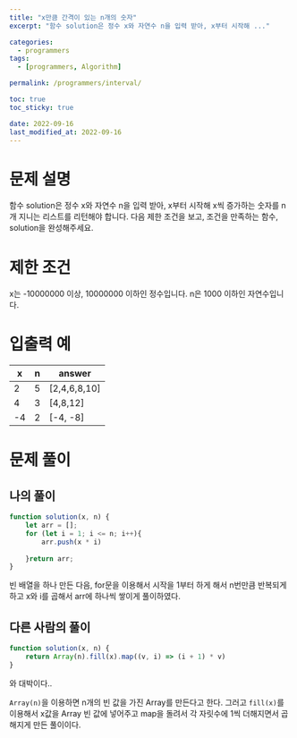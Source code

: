 ```yaml
---
title: "x만큼 간격이 있는 n개의 숫자"
excerpt: "함수 solution은 정수 x와 자연수 n을 입력 받아, x부터 시작해 ..."

categories:
  - programmers
tags:
  - [programmers, Algorithm]

permalink: /programmers/interval/

toc: true
toc_sticky: true

date: 2022-09-16
last_modified_at: 2022-09-16
---
```


# 문제 설명

함수 solution은 정수 x와 자연수 n을 입력 받아, x부터 시작해 x씩 증가하는 숫자를 n개 지니는 리스트를 리턴해야 합니다. 다음 제한 조건을 보고, 조건을 만족하는 함수, solution을 완성해주세요.

# 제한 조건

x는 -10000000 이상, 10000000 이하인 정수입니다.
n은 1000 이하인 자연수입니다.

# 입출력 예

|x	|n|	answer|
|---|---|---|
|2	|5|	[2,4,6,8,10]|
|4|	3	|[4,8,12]|
|-4	|2	|[-4, -8]|

# 문제 풀이

## 나의 풀이
```javascript
function solution(x, n) {
    let arr = [];
    for (let i = 1; i <= n; i++){
        arr.push(x * i)
      
    }return arr;
}
```

빈 배열을 하나 만든 다음, for문을 이용해서 시작을 1부터 하게 해서 n번만큼 반복되게 하고 x와 i를 곱해서 arr에 하나씩 쌓이게 풀이하였다.

## 다른 사람의 풀이
```javascript
function solution(x, n) {
    return Array(n).fill(x).map((v, i) => (i + 1) * v)
}
```
와 대박이다..

`Array(n)`을 이용하면 n개의 빈 값을 가진 Array를 만든다고 한다. 그러고 `fill(x)`를 이용해서 x값을 Array 빈 값에 넣어주고 map을 돌려서 각 자릿수에 1씩 더해지면서 곱해지게 만든 풀이이다. 